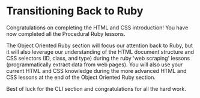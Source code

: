 # Transitioning Back to Ruby

Congratulations on completing the HTML and CSS introduction! You have now completed all the Procedural Ruby lessons. 

The Object Oriented Ruby section will focus our attention back to Ruby, but it will also leverage our understanding of the HTML document structure and CSS selectors (ID, class, and type) during the ruby 'web scraping' lessons (programmatically extract data from web pages). You will also use your current HTML and CSS knowledge during the more advanced HTML and CSS lessons at the end of the Object Oriented Ruby section.

Best of luck for the CLI section and congratulations for all the hard work.
